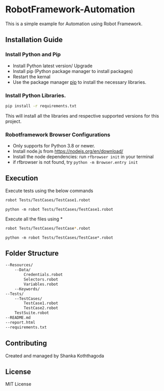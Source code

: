 # RobotFramework-Automation

This is a simple example for Automation using Robot Framework.

## Installation Guide 

### Install Python and Pip 

- Install Python latest version/ Upgrade 
- Install pip (Python package manager to install packages) 
- Restart the kernal 
- Use the package manager [pip](https://pip.pypa.io/en/stable/) to install the necessary libraries.

### Install Python Libraries.  

```bash
pip install -r requirements.txt
```
This will install all the libraries and respective supported versions for this project.

### Robotframework Browser Configurations
- Only supports for Python 3.8 or newer.
- Install node.js from https://nodejs.org/en/download/
- Install the node dependencies: run `rfbrowser init` in your terminal
- if rfbrowser is not found, try `python -m Browser.entry init`

## Execution
Execute tests using the below commands
```bash
robot Tests/TestCases/TestCase1.robot
```

```
python -m robot Tests/TestCases/TestCase1.robot
```
Execute all the files using *
```bash
robot Tests/TestCases/TestCase*.robot
```
```
python -m robot Tests/TestCases/TestCase*.robot
```

## Folder Structure
```bash
--Resources/
    --Data/
        Credentials.robot
        Selectors.robot
        Variables.robot
    --Keywords/
--Tests/
    --TestCases/
        TestCase1.robot
        TestCase2.robot
    TestSuite.robot
--README.md
--report.html
--requirements.txt
```

## Contributing
Created and managed by Shanka Koththagoda 

## License
MIT License
